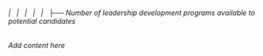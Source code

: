 ###### |   |   |   |   |   ├── Number of leadership development programs available to potential candidates

*Add content here*